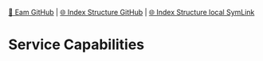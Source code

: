[📁 Eam GitHub](/cerulean-circle-unlimited-2cu/governance/eam.md) | [🌐 Index Structure GitHub](/cerulean-circle-unlimited-2cu/governance/eam/service-capabilities.md) | [🌐 Index Structure local SymLink](./service-capabilities.entry.md)

# Service Capabilities
